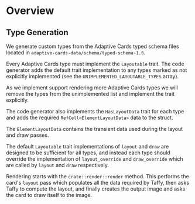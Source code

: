 # Overview

## Type Generation

We generate custom types from the Adaptive Cards typed schema files located in
`adaptive-cards-data/schema/typed-schema-1.6`.

Every Adaptive Cards type must implement the `Layoutable` trait. The code generator adds the
default trait implementation to any types marked as not explicitly implemented (see the
`UNIMPLEMENTED_LAYOUTABLE_TYPES` array).

As we implement support rendering more Adaptive Cards types we will remove the types from
the unimplemented list and implement the trait explicitly.

The code generator also implements the `HasLayoutData` trait for each type and adds the required 
`RefCell<ElementLayoutData>` data to the struct.

The `ElementLayoutData` contains the transient data used during the layout and draw passes.

The default `Layoutable` trait implementations of `layout` and `draw` are designed to be sufficient
for all types, and instead each type should override the implementation of `layout_override` and
`draw_override` which are called by `layout` and `draw` respectively.

Rendering starts with the `crate::render::render` method. This performs the card's `layout` pass which
populates all the data required by Taffy, then asks Taffy to compute the layout, and finally creates
the output image and asks the card to draw itself to the image.